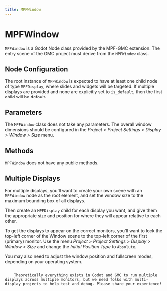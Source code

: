```yaml
---
title: MPFWindow
---
```


# MPFWindow

`MPFWindow` is a Godot Node class provided by the MPF-GMC extension. The entry scene of the GMC project must derive from the `MPFWindow` class.

## Node Configuration

The root instance of `MPFWindow` is expected to have at least one child node of type `MPFDisplay`, where slides and widgets will be targeted. If multiple displays are provided and none are explicitly set to `is_default`, then the first child will be default.

## Parameters

The `MPFWindow` class does not take any parameters. The overall window dimensions should be configured in the *Project > Project Settings > Display > Window > Size* menu.

## Methods

`MPFWindow` does not have any public methods.


## Multiple Displays

For multiple displays, you'll want to create your own scene with an `MPFWindow` node as the root element, and set the window size to the maximum bounding box of all displays.

Then create an `MPFDisplay` child for each display you want, and give them the appropriate size and position for where they will appear relative to each other.

To get the displays to appear on the correct monitors, you'll want to lock the top-left corner of the Window scene to the top-left corner of the first (primary) monitor. Use the menu *Project > Project Settings > Display > Window > Size* and change the *Initial Position Type* to `Absolute`.

You may also need to adjust the window position and fullscreen modes, depending on your operating system.

~~~ note "Multiple Displays Need Your Help"

    Theoretically everything exists in Godot and GMC to run multiple displays across multiple monitors, but we need folks with multi-display projects to help test and debug. Please share your experience!